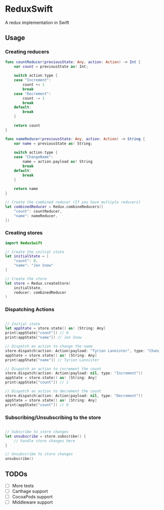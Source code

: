 # ReduxSwift
A redux implementation in Swift 

## Usage

### Creating reducers

```swift
func countReducer(previousState: Any, action: Action) -> Int {
    var count = previousState as! Int;
    
    switch action.type {
    case "Increment":
        count += 1
        break
    case "Decrement":
        count -= 1
        break
    default:
        break
    }
    
    return count
}

func nameReducer(previousState: Any, action: Action) -> String {
    var name = previousState as! String;        
    
    switch action.type {
    case "ChangeName":
        name = action.payload as! String
        break
    default:
        break
    }        
    
    return name
}

// Create the combined reducer (If you have multiple reducers)
let combinedReducer = Redux.combineReducers([
    "count": countReducer,
    "name": nameReducer,
])
```


### Creating stores

```swift
import ReduxSwift

// Create the initial state
let initialState = [
    "count": 0,
    "name": "Jon Snow"
]

// Create the store
let store = Redux.createStore(
    initialState, 
    reducer: combinedReducer
)

```

### Dispatching Actions

```swift

// Initial state
let appState = store.state() as! [String: Any]
print(appState["count"]) // 0
print(appState["name"]) // Jon Snow

// Dispatch an action to change the name
store.dispatch(action: Action(payload: "Tyrion Lannister", type: "ChangeName"))
appState = store.state() as! [String: Any]
print(appState["name"]) // Tyrion Lannister

// Dispatch an action to increment the count
store.dispatch(action: Action(payload: nil, type: "Increment"))
appState = store.state() as! [String: Any]
print(appState["count"]) // 1

// Dispatch an action to decrement the count
store.dispatch(action: Action(payload: nil, type: "Decrement"))
appState = store.state() as! [String: Any]
print(appState["count"]) // 0

```

### Subscribing/Unsubscribing to the store

```swift

// Subscribe to store changes
let unsubscribe = store.subscribe() {
    // handle store changes here
}

// Unsubscribe to store changes
unsubscribe()

```

## TODOs

- [ ] More tests
- [ ] Carthage support 
- [ ] CocoaPods support 
- [ ] Middleware support 
